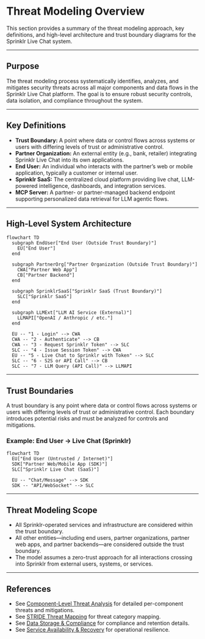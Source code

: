 # Threat Modeling Overview

This section provides a summary of the threat modeling approach, key definitions, and high-level architecture and trust boundary diagrams for the Sprinklr Live Chat system.

---

## Purpose

The threat modeling process systematically identifies, analyzes, and mitigates security threats across all major components and data flows in the Sprinklr Live Chat platform. The goal is to ensure robust security controls, data isolation, and compliance throughout the system.

---

## Key Definitions

- **Trust Boundary:** A point where data or control flows across systems or users with differing levels of trust or administrative control.
- **Partner Organization:** An external entity (e.g., bank, retailer) integrating Sprinklr Live Chat into its own applications.
- **End User:** An individual who interacts with the partner’s web or mobile application, typically a customer or internal user.
- **Sprinklr SaaS:** The centralized cloud platform providing live chat, LLM-powered intelligence, dashboards, and integration services.
- **MCP Server:** A partner- or partner-managed backend endpoint supporting personalized data retrieval for LLM agentic flows.

---

## High-Level System Architecture

```mermaid
flowchart TD
  subgraph EndUser["End User (Outside Trust Boundary)"]
    EU["End User"]
  end

  subgraph PartnerOrg["Partner Organization (Outside Trust Boundary)"]
    CWA["Partner Web App"]
    CB["Partner Backend"]
  end

  subgraph SprinklrSaaS["Sprinklr SaaS (Trust Boundary)"]
    SLC["Sprinklr SaaS"]
  end

  subgraph LLMExt["LLM AI Service (External)"]
    LLMAPI["OpenAI / Anthropic / etc."]
  end

  EU -- "1 - Login" --> CWA
  CWA -- "2 - Authenticate" --> CB
  CWA -- "3 - Request Sprinklr Token" --> SLC
  SLC -- "4 - Issue Session Token" --> CWA
  EU -- "5 - Live Chat to Sprinklr with Token" --> SLC
  SLC -- "6 - S2S or API Call" --> CB
  SLC -- "7 - LLM Query (API Call)" --> LLMAPI
```

---

## Trust Boundaries

A trust boundary is any point where data or control flows across systems or users with differing levels of trust or administrative control. Each boundary introduces potential risks and must be analyzed for controls and mitigations.

### Example: End User → Live Chat (Sprinklr)

```mermaid
flowchart TD
  EU["End User (Untrusted / Internet)"]
  SDK["Partner Web/Mobile App (SDK)"]
  SLC["Sprinklr Live Chat (SaaS)"]

  EU -- "Chat/Message" --> SDK
  SDK -- "API/WebSocket" --> SLC
```

---

## Threat Modeling Scope

- All Sprinklr-operated services and infrastructure are considered within the trust boundary.
- All other entities—including end users, partner organizations, partner web apps, and partner backends—are considered outside the trust boundary.
- The model assumes a zero-trust approach for all interactions crossing into Sprinklr from external users, systems, or services.

---

## References

- See [Component-Level Threat Analysis](component_threat_analysis.md) for detailed per-component threats and mitigations.
- See [STRIDE Threat Mapping](stride_mapping.md) for threat category mapping.
- See [Data Storage & Compliance](data_compliance.md) for compliance and retention details.
- See [Service Availability & Recovery](availability_recovery.md) for operational resilience.
